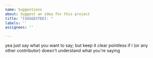 ```yaml
---
name: Suggestions
about: Suggest an idea for this project
title: "[SUGGESTED]: "
labels: ''
assignees: ''

---
```


yea just say what you want to say; but keep it clear pointless if i (or any other contributor) doesn't understand what you're saying
